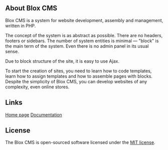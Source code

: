 
## About Blox CMS

Blox CMS is a system for website development, assembly and management, written in PHP.

The concept of the system is as abstract as possible. There are no headers, footers or sidebars. 
The number of system entities is minimal — "block" is the main term of the system.
Even there is no admin panel in its usual sense.

Due to block structure of the site, it is easy to use Ajax.

To start the creation of sites, you need to learn how to code templates, learn how to assign templates and how to assemble pages with blocks. 
Despite the simplicity of Blox CMS, you can develop websites of any complexity, even online stores.


## Links

[Home page](http://bloxcms.net/)
[Documentation](http://bloxcms.net/documentation/)

## License

The Blox CMS is open-sourced software licensed under the [MIT license](https://github.com/bloxcms/bloxcms/blob/master/LICENSE.txt).

